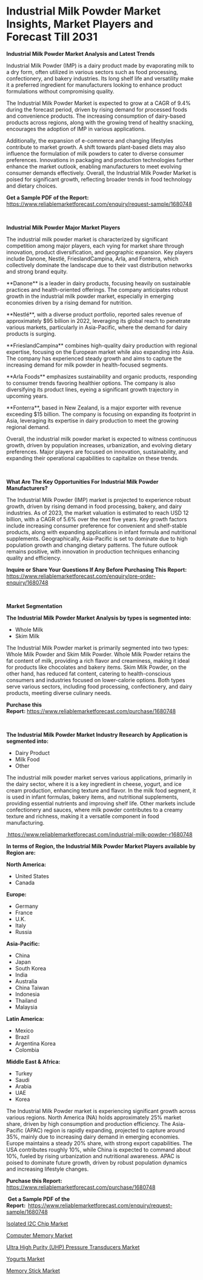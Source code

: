 <p><h1>Industrial Milk Powder Market Insights, Market Players and Forecast Till 2031</h1></p><p><strong>Industrial Milk Powder Market Analysis and Latest Trends</strong></p>
<p><p>Industrial Milk Powder (IMP) is a dairy product made by evaporating milk to a dry form, often utilized in various sectors such as food processing, confectionery, and bakery industries. Its long shelf life and versatility make it a preferred ingredient for manufacturers looking to enhance product formulations without compromising quality.</p><p>The Industrial Milk Powder Market is expected to grow at a CAGR of 9.4% during the forecast period, driven by rising demand for processed foods and convenience products. The increasing consumption of dairy-based products across regions, along with the growing trend of healthy snacking, encourages the adoption of IMP in various applications.</p><p>Additionally, the expansion of e-commerce and changing lifestyles contribute to market growth. A shift towards plant-based diets may also influence the formulation of milk powders to cater to diverse consumer preferences. Innovations in packaging and production technologies further enhance the market outlook, enabling manufacturers to meet evolving consumer demands effectively. Overall, the Industrial Milk Powder Market is poised for significant growth, reflecting broader trends in food technology and dietary choices.</p></p>
<p><strong>Get a Sample PDF of the Report:&nbsp;</strong> <a href="https://www.reliablemarketforecast.com/enquiry/request-sample/1680748?utm_campaign=1121&utm_medium=2&utm_source=Github&utm_content=ia&utm_term=04102024&utm_id=industrial-milk-powder">https://www.reliablemarketforecast.com/enquiry/request-sample/1680748</a></p>
<p>&nbsp;</p>
<p><strong>Industrial Milk Powder Major Market Players</strong></p>
<p><p>The industrial milk powder market is characterized by significant competition among major players, each vying for market share through innovation, product diversification, and geographic expansion. Key players include Danone, Nestlé, FrieslandCampina, Arla, and Fonterra, which collectively dominate the landscape due to their vast distribution networks and strong brand equity.</p><p>**Danone** is a leader in dairy products, focusing heavily on sustainable practices and health-oriented offerings. The company anticipates robust growth in the industrial milk powder market, especially in emerging economies driven by a rising demand for nutrition.</p><p>**Nestlé**, with a diverse product portfolio, reported sales revenue of approximately $95 billion in 2022, leveraging its global reach to penetrate various markets, particularly in Asia-Pacific, where the demand for dairy products is surging.</p><p>**FrieslandCampina** combines high-quality dairy production with regional expertise, focusing on the European market while also expanding into Asia. The company has experienced steady growth and aims to capture the increasing demand for milk powder in health-focused segments.</p><p>**Arla Foods** emphasizes sustainability and organic products, responding to consumer trends favoring healthier options. The company is also diversifying its product lines, eyeing a significant growth trajectory in upcoming years.</p><p>**Fonterra**, based in New Zealand, is a major exporter with revenue exceeding $15 billion. The company is focusing on expanding its footprint in Asia, leveraging its expertise in dairy production to meet the growing regional demand.</p><p>Overall, the industrial milk powder market is expected to witness continuous growth, driven by population increases, urbanization, and evolving dietary preferences. Major players are focused on innovation, sustainability, and expanding their operational capabilities to capitalize on these trends.</p></p>
<p>&nbsp;</p>
<p><strong>What Are The Key Opportunities For Industrial Milk Powder Manufacturers?</strong></p>
<p><p>The Industrial Milk Powder (IMP) market is projected to experience robust growth, driven by rising demand in food processing, bakery, and dairy industries. As of 2023, the market valuation is estimated to reach USD 12 billion, with a CAGR of 5.6% over the next five years. Key growth factors include increasing consumer preference for convenient and shelf-stable products, along with expanding applications in infant formula and nutritional supplements. Geographically, Asia-Pacific is set to dominate due to high population growth and changing dietary patterns. The future outlook remains positive, with innovation in production techniques enhancing quality and efficiency.</p></p>
<p><strong>Inquire or Share Your Questions If Any Before Purchasing This Report:</strong> <a href="https://www.reliablemarketforecast.com/enquiry/pre-order-enquiry/1680748?utm_campaign=1121&utm_medium=2&utm_source=Github&utm_content=ia&utm_term=04102024&utm_id=industrial-milk-powder">https://www.reliablemarketforecast.com/enquiry/pre-order-enquiry/1680748</a></p>
<p>&nbsp;</p>
<p><strong>Market Segmentation</strong></p>
<p><strong>The Industrial Milk Powder Market Analysis by types is segmented into:</strong></p>
<p><ul><li>Whole Milk</li><li>Skim Milk</li></ul></p>
<p><p>The Industrial Milk Powder market is primarily segmented into two types: Whole Milk Powder and Skim Milk Powder. Whole Milk Powder retains the fat content of milk, providing a rich flavor and creaminess, making it ideal for products like chocolates and bakery items. Skim Milk Powder, on the other hand, has reduced fat content, catering to health-conscious consumers and industries focused on lower-calorie options. Both types serve various sectors, including food processing, confectionery, and dairy products, meeting diverse culinary needs.</p></p>
<p><strong>Purchase this Report:&nbsp;</strong><a href="https://www.reliablemarketforecast.com/purchase/1680748?utm_campaign=1121&utm_medium=2&utm_source=Github&utm_content=ia&utm_term=04102024&utm_id=industrial-milk-powder">https://www.reliablemarketforecast.com/purchase/1680748</a></p>
<p>&nbsp;</p>
<p><strong>The Industrial Milk Powder Market Industry Research by Application is segmented into:</strong></p>
<p><ul><li>Dairy Product</li><li>Milk Food</li><li>Other</li></ul></p>
<p><p>The industrial milk powder market serves various applications, primarily in the dairy sector, where it is a key ingredient in cheese, yogurt, and ice cream production, enhancing texture and flavor. In the milk food segment, it is used in infant formulas, bakery items, and nutritional supplements, providing essential nutrients and improving shelf life. Other markets include confectionery and sauces, where milk powder contributes to a creamy texture and richness, making it a versatile component in food manufacturing.</p></p>
<p><a href="https://www.reliablemarketforecast.com/industrial-milk-powder-r1680748?utm_campaign=1121&utm_medium=2&utm_source=Github&utm_content=ia&utm_term=04102024&utm_id=industrial-milk-powder">&nbsp;https://www.reliablemarketforecast.com/industrial-milk-powder-r1680748</a></p>
<p><strong>In terms of Region, the Industrial Milk Powder Market Players available by Region are:</strong></p>
<p>
    <p> <strong> North America: </strong>
        <ul>
            <li>United States</li>
            <li>Canada</li>
        </ul>
        </p> 
    <p> <strong> Europe: </strong>
        <ul>
            <li>Germany</li>
            <li>France</li>
            <li>U.K.</li>
            <li>Italy</li>
            <li>Russia</li>
        </ul>
        </p> 
    <p> <strong> Asia-Pacific: </strong>
        <ul>
            <li>China</li>
            <li>Japan</li>
            <li>South Korea</li>
            <li>India</li>
            <li>Australia</li>
            <li>China Taiwan</li>
            <li>Indonesia</li>
            <li>Thailand</li>
            <li>Malaysia</li>
        </ul>
        </p> 
    <p> <strong> Latin America: </strong>
        <ul>
            <li>Mexico</li>
            <li>Brazil</li>
            <li>Argentina Korea</li>
            <li>Colombia</li>
        </ul>
        </p> 
    <p> <strong> Middle East & Africa: </strong>
        <ul>
            <li>Turkey</li>
            <li>Saudi</li>
            <li>Arabia</li>
            <li>UAE</li>
            <li>Korea</li>
        </ul>
    </p>
    </p>
<p><p>The Industrial Milk Powder market is experiencing significant growth across various regions. North America (NA) holds approximately 25% market share, driven by high consumption and production efficiency. The Asia-Pacific (APAC) region is rapidly expanding, projected to capture around 35%, mainly due to increasing dairy demand in emerging economies. Europe maintains a steady 20% share, with strong export capabilities. The USA contributes roughly 10%, while China is expected to command about 10%, fueled by rising urbanization and nutritional awareness. APAC is poised to dominate future growth, driven by robust population dynamics and increasing lifestyle changes.</p></p>
<p><strong>Purchase this Report: </strong><a href="https://www.reliablemarketforecast.com/purchase/1680748?utm_campaign=1121&utm_medium=2&utm_source=Github&utm_content=ia&utm_term=04102024&utm_id=industrial-milk-powder">https://www.reliablemarketforecast.com/purchase/1680748</a></p>
<p>&nbsp;<strong>Get a Sample PDF of the Report:&nbsp;&nbsp;</strong><a href="https://www.reliablemarketforecast.com/enquiry/request-sample/1680748?utm_campaign=1121&utm_medium=2&utm_source=Github&utm_content=ia&utm_term=04102024&utm_id=industrial-milk-powder">https://www.reliablemarketforecast.com/enquiry/request-sample/1680748</a></p>
<p><strong></strong></p>
<p><p><a href="https://issuu.com/reportprime-2/docs/isolated-i2c-chip-market-size-2030._0de8647a6ad06f?utm_campaign=1121&utm_medium=2&utm_source=Github&utm_content=ia&utm_term=04102024&utm_id=industrial-milk-powder">Isolated I2C Chip Market</a></p><p><a href="https://www.linkedin.com/pulse/top-trends-transforming-computer-memory-market-2024-8z2pe?utm_campaign=1121&utm_medium=2&utm_source=Github&utm_content=ia&utm_term=04102024&utm_id=industrial-milk-powder">Computer Memory Market</a></p><p><a href="https://issuu.com/reportprime-2/docs/ultra-high-purity-uhp-pressure-tran_31a1e809d40f06?utm_campaign=1121&utm_medium=2&utm_source=Github&utm_content=ia&utm_term=04102024&utm_id=industrial-milk-powder">Ultra High Purity (UHP) Pressure Transducers Market</a></p><p><a href="https://github.com/mabutironaldo/Market-Research-Report-List-6/blob/main/yogurts-market.md?utm_campaign=1121&utm_medium=2&utm_source=Github&utm_content=ia&utm_term=04102024&utm_id=industrial-milk-powder">Yogurts Market</a></p><p><a href="https://www.linkedin.com/pulse/insights-memory-stick-industry-market-financial-status-size-ss0xe?utm_campaign=1121&utm_medium=2&utm_source=Github&utm_content=ia&utm_term=04102024&utm_id=industrial-milk-powder">Memory Stick Market</a></p></p>